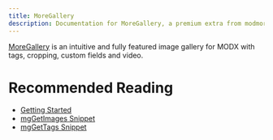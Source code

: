 ```yaml
---
title: MoreGallery
description: Documentation for MoreGallery, a premium extra from modmore for MODX. 
---
```


[MoreGallery](https://www.modmore.com/moregallery/) is an intuitive and fully featured image gallery for MODX with tags, cropping, custom fields and video.

# Recommended Reading

- [Getting Started](Getting_Started)
- [mgGetImages Snippet](Snippets/mgGetImages)
- [mgGetTags Snippet](Snippets/mgGetTags)